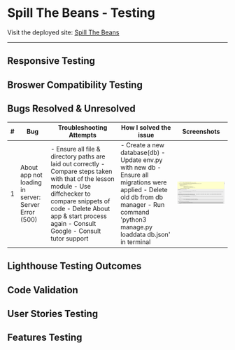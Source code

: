 # Spill The Beans - Testing

Visit the deployed site: [Spill The Beans](//ENTER_DEPLOYED_SITE_HERE)

---

## Responsive Testing

## Broswer Compatibility Testing

## Bugs Resolved & Unresolved

| # | Bug | Troubleshooting Attempts | How I solved the issue | Screenshots |
| --- | --- | --- | --- | --- |
| 1 | About app not loading in server: Server Error (500) | - Ensure all file & directory paths are laid out correctly - Compare steps taken with that of the lesson module - Use diffchecker to compare snippets of code - Delete About app & start process again - Consult Google - Consult tutor support | - Create a new database(db) - Update env.py with new db - Ensure all migrations were applied - Delete old db from db manager - Run command 'python3 manage.py loaddata db.json' in terminal | ![About App](static/testing/bugs/about_app.png)  |

## Lighthouse Testing Outcomes

## Code Validation

## User Stories Testing

## Features Testing